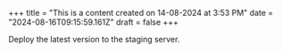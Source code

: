 +++
title = "This is a content created on 14-08-2024 at 3:53 PM"
date = "2024-08-16T09:15:59.161Z"
draft = false
+++

  Deploy the latest version to the staging server.
        
